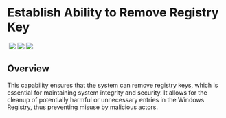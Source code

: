 # Establish Ability to Remove Registry Key
&nbsp;![](https://img.shields.io/badge/ID-C1509-blue)&nbsp;![](https://img.shields.io/badge/Phase-Preparation_%28P0001%29-blue)&nbsp;![](https://img.shields.io/badge/Category-Configuration-blue)
## Overview
This capability ensures that the system can remove registry keys, which is essential for maintaining system integrity and security. It allows for the cleanup of potentially harmful or unnecessary entries in the Windows Registry, thus preventing misuse by malicious actors.